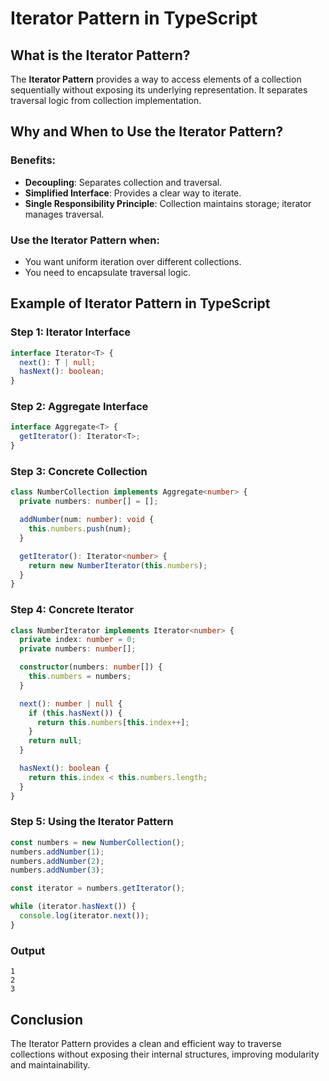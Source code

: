 # Iterator Pattern in TypeScript

## What is the Iterator Pattern?

The **Iterator Pattern** provides a way to access elements of a collection sequentially without exposing its underlying representation. It separates traversal logic from collection implementation.

## Why and When to Use the Iterator Pattern?

### Benefits:
- **Decoupling**: Separates collection and traversal.
- **Simplified Interface**: Provides a clear way to iterate.
- **Single Responsibility Principle**: Collection maintains storage; iterator manages traversal.

### Use the Iterator Pattern when:
- You want uniform iteration over different collections.
- You need to encapsulate traversal logic.

## Example of Iterator Pattern in TypeScript

### Step 1: Iterator Interface

```typescript
interface Iterator<T> {
  next(): T | null;
  hasNext(): boolean;
}
```

### Step 2: Aggregate Interface

```typescript
interface Aggregate<T> {
  getIterator(): Iterator<T>;
}
```

### Step 3: Concrete Collection

```typescript
class NumberCollection implements Aggregate<number> {
  private numbers: number[] = [];

  addNumber(num: number): void {
    this.numbers.push(num);
  }

  getIterator(): Iterator<number> {
    return new NumberIterator(this.numbers);
  }
}
```

### Step 4: Concrete Iterator

```typescript
class NumberIterator implements Iterator<number> {
  private index: number = 0;
  private numbers: number[];

  constructor(numbers: number[]) {
    this.numbers = numbers;
  }

  next(): number | null {
    if (this.hasNext()) {
      return this.numbers[this.index++];
    }
    return null;
  }

  hasNext(): boolean {
    return this.index < this.numbers.length;
  }
}
```

### Step 5: Using the Iterator Pattern

```typescript
const numbers = new NumberCollection();
numbers.addNumber(1);
numbers.addNumber(2);
numbers.addNumber(3);

const iterator = numbers.getIterator();

while (iterator.hasNext()) {
  console.log(iterator.next());
}
```

### Output
```
1
2
3
```

## Conclusion

The Iterator Pattern provides a clean and efficient way to traverse collections without exposing their internal structures, improving modularity and maintainability.